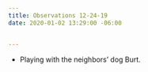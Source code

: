 ```yaml
---
title: Observations 12-24-19
date: 2020-01-02 13:29:00 -06:00


---
```


- Playing with the neighbors’ dog Burt.